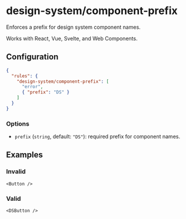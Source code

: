 # design-system/component-prefix

Enforces a prefix for design system component names.

Works with React, Vue, Svelte, and Web Components.

## Configuration

```json
{
  "rules": {
    "design-system/component-prefix": [
      "error",
      { "prefix": "DS" }
    ]
  }
}
```

### Options

- `prefix` (`string`, default: `"DS"`): required prefix for component names.

## Examples

### Invalid

```tsx
<Button />
```

### Valid

```tsx
<DSButton />
```
